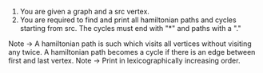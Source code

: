 1. You are given a graph and a src vertex.
2. You are required to find and print all hamiltonian paths and cycles starting from src. The cycles must end with "*" and paths with a "."

Note -> A hamiltonian path is such which visits all vertices without visiting any twice. A hamiltonian path becomes a cycle if there is an edge between first and last vertex.
Note -> Print in lexicographically increasing order.

